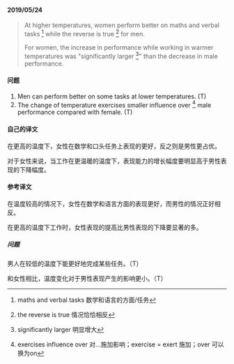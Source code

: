 #### 2019/05/24

> At higher temperatures, women perform better on maths and verbal tasks [^1] while the reverse is true [^2] for men. 
>
> For women, the increase in performance while working in warmer temperatures was "significantly larger [^3]" than the decrease in male performance.



#### 问题

1. Men can perform better on some tasks at lower temperatures. (T)
2. The change of temperature exercises smaller influence  over [^4] male performance compared with female. (T)



#### 自己的译文

在更高的温度下，女性在数学和口头任务上表现的更好，反之则是男性更占优。

对于女性来说，当工作在更温暖的温度下，表现能力的增长幅度要明显高于男性表现的下降幅度。



#### 参考译文

在温度较高的情况下，女性在数学和语言方面的表现更好，而男性的情况正好相反。

在更高的温度下工作时，女性表现的提高比男性表现的下降要显著的多。

##### 问题

男人在较低的温度下能更好地完成某些任务。（T）

和女性相比，温度变化对于男性表现产生的影响更小。（T）



[^1]: maths and verbal tasks 数学和语言的方面/任务
[^2]: the reverse is true 情况恰恰相反
[^3]: significantly larger 明显增大
[^4]: exercises influence over 对...施加影响；exercise = exert 施加；over 可以换为on